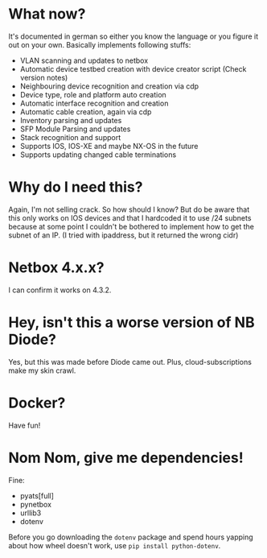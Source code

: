 # What now?
It's documented in german so either you know the language or you figure it out on your own. Basically implements following stuffs:
- VLAN scanning and updates to netbox
- Automatic device testbed creation with device creator script (Check version notes)
- Neighbouring device recognition and creation via cdp
- Device type, role and platform auto creation
- Automatic interface recognition and creation
- Automatic cable creation, again via cdp
- Inventory parsing and updates
- SFP Module Parsing and updates
- Stack recognition and support
- Supports IOS, IOS-XE and maybe NX-OS in the future
- Supports updating changed cable terminations

# Why do I need this?
Again, I'm not selling crack. So how should I know? But do be aware that this only works on IOS devices and that I hardcoded it to use /24 subnets because at some point I couldn't be bothered to implement how to get the subnet of an IP. (I tried with ipaddress, but it returned the wrong cidr)

# Netbox 4.x.x?
I can confirm it works on 4.3.2.

# Hey, isn't this a worse version of NB Diode?
Yes, but this was made before Diode came out. Plus, cloud-subscriptions make my skin crawl.

# Docker?
Have fun!

# Nom Nom, give me dependencies!
Fine:
- pyats[full]
- pynetbox
- urllib3
- dotenv

Before you go downloading the `dotenv` package and spend hours yapping about how wheel doesn't work, use `pip install python-dotenv`.
